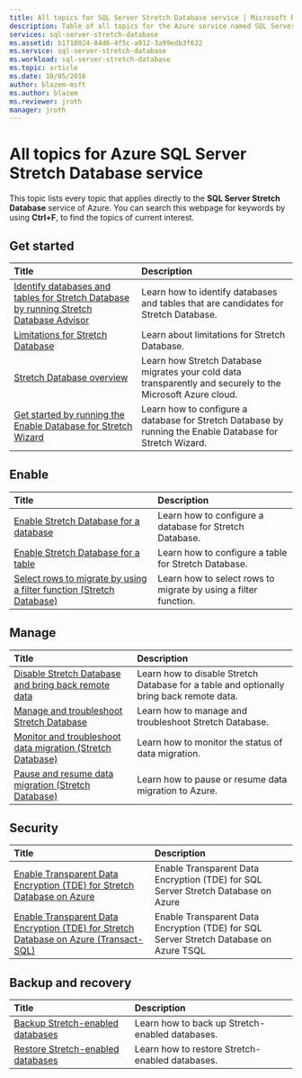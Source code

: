 ```yaml
---
title: All topics for SQL Server Stretch Database service | Microsoft Docs
description: Table of all topics for the Azure service named SQL Server Stretch Database that exist on https://azure.microsoft.com/documentation/articles/, Title and description.
services: sql-server-stretch-database
ms.assetid: b1718024-84d6-4f5c-a912-3a99edb3f632
ms.service: sql-server-stretch-database
ms.workload: sql-server-stretch-database
ms.topic: article
ms.date: 10/05/2016
author: blazem-msft
ms.author: blazem
ms.reviewer: jroth
manager: jroth
---
```

# All topics for Azure SQL Server Stretch Database service
This topic lists every topic that applies directly to the **SQL Server Stretch Database** service of Azure. You can search this webpage for keywords by using **Ctrl+F**, to find the topics of current interest.

## Get started
| Title | Description |
|:--- |:--- |
|[Identify databases and tables for Stretch Database by running Stretch Database Advisor](/sql/sql-server/stretch-database/stretch-database-databases-and-tables-stretch-database-advisor) |Learn how to identify databases and tables that are candidates for Stretch Database. |
|[Limitations for Stretch Database](/sql/sql-server/stretch-database/limitations-for-stretch-database) |Learn about limitations for Stretch Database. |
|[Stretch Database overview](/sql/sql-server/stretch-database/stretch-database) |Learn how Stretch Database migrates your cold data transparently and securely to the Microsoft Azure cloud. |
|[Get started by running the Enable Database for Stretch Wizard](/sql/sql-server/stretch-database/get-started-by-running-the-enable-database-for-stretch-wizard) |Learn how to configure a database for Stretch Database by running the Enable Database for Stretch Wizard. |

## Enable
| Title | Description |
|:--- |:--- |
|[Enable Stretch Database for a database](/sql/sql-server/stretch-database/enable-stretch-database-for-a-database) |Learn how to configure a database for Stretch Database. |
|[Enable Stretch Database for a table](/sql/sql-server/stretch-database/enable-stretch-database-for-a-table) |Learn how to configure a table for Stretch Database. |
|[Select rows to migrate by using a filter function (Stretch Database)](/sql/sql-server/stretch-database/select-rows-to-migrate-by-using-a-filter-function-stretch-database) |Learn how to select rows to migrate by using a filter function. |

## Manage
| Title | Description |
|:--- |:--- |
|[Disable Stretch Database and bring back remote data](/sql/sql-server/stretch-database/disable-stretch-database-and-bring-back-remote-data) |Learn how to disable Stretch Database for a table and optionally bring back remote data. |
|[Manage and troubleshoot Stretch Database](/sql/sql-server/stretch-database/manage-and-troubleshoot-stretch-database) |Learn how to manage and troubleshoot Stretch Database. |
|[Monitor and troubleshoot data migration (Stretch Database)](/sql/sql-server/stretch-database/monitor-and-troubleshoot-data-migration-stretch-database) |Learn how to monitor the status of data migration. |
|[Pause and resume data migration (Stretch Database)](/sql/sql-server/stretch-database/pause-and-resume-data-migration-stretch-database) |Learn how to pause or resume data migration to Azure. |

## Security
| Title | Description |
|:--- |:--- |
|[Enable Transparent Data Encryption (TDE) for Stretch Database on Azure](sql-server-stretch-database-encryption-tde.md) |Enable Transparent Data Encryption (TDE) for SQL Server Stretch Database on Azure |
|[Enable Transparent Data Encryption (TDE) for Stretch Database on Azure (Transact-SQL)](sql-server-stretch-database-tde-tsql.md) |Enable Transparent Data Encryption (TDE) for SQL Server Stretch Database on Azure TSQL |

## Backup and recovery
| Title | Description |
|:--- |:--- |
|[Backup Stretch-enabled databases](/sql/sql-server/stretch-database/backup-stretch-enabled-databases-stretch-database) |Learn how to back up Stretch\-enabled databases. |
|[Restore Stretch-enabled databases](/sql/sql-server/stretch-database/restore-stretch-enabled-databases-stretch-database) |Learn how to restore Stretch\-enabled databases. |